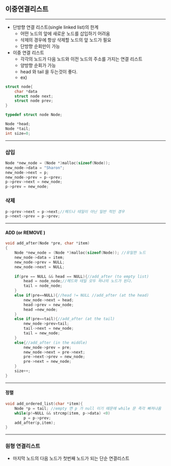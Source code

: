 ## 이중연결리스트

---

* 단방향 연결 리스트(single linked list)의 한계
  - 어떤 노드의 앞에 새로운 노드를 삽입하기 어려움
  - 삭제의 경우에 항상 삭제할 노드의 앞 노드가 필요
  - 단방향 순회만이 가능
* 이중 연결 리스트
  * 각각의 노드가 다음 노드와 이전 노드의 주소를 가지는 연결 리스트
  * 양방향 순회가 가능
  * head 와 tail 을 두는것이 좋다.
  * ex)

``` c
struct node{
    char *data
    struct node next;
    struct node prev;
}

typedef struct node Node;

Node *head;
Node *tail;
int size=0;
```

---

### 삽입

```C 
Node *new_node = (Node *)malloc(sizeof(Node));
new_node->data = "Sharon";
new_node->next = p;
new_node->prev = p-<prev;
p->prev->next = new_node;
p->prev = new_node;
```

### 삭제

```c
p->prev->next = p->next;//헤드나 테일이 아닌 일반 적인 경우
p->next->prev = p->prev;
```

---

#### ADD  (or REMOVE )

```c 
void add_after(Node *pre, char *item)
{
    Node *new_node = (Node *)malloc(sizeof(Node)); //유일한 노드
    new_node->data = item;
    new_node->prev = NULL;
    new_node->next = NULL;
    
    if(pre == NULL && head == NULL){//add_after (to empty list)
        head = node_node;//헤드와 테일 모두 하나의 노드가 된다.
        tail = node_node;
    } 
    else if(pre==NULL){//head != NULL //add_after (at the head) 
        new_node->next = head; 
        head->prev = new_node;
        head =new_node;
    }
    else if(pre==tail){//add_after (at the tail) 
        new_node->prev=tail;
        tail->next = new_node;
        tail = new_node;
    }
    else{//add_after (in the middle) 
        new_node->prev = pre;
        new_node->next = pre->next;
        pre->next->prev = new_node;
        pre->next = new_node;
    }
    size++;
}
```

---

#### 정렬

```c
void add_ordered_list(char *item){
    Node *p = tail; //empty 면 p 가 null 이기 때문에 while 문 즉각 빠져나옴
    while(p!=NULL && strcmp(item, p->data) <0)
        p = p->prev;
    add_after(p,item);
}
```

---

### 원형 연결리스트

* 마지막 노드의 다음 노드가 첫번째 노드가 되는 단순 연결리스트

#### 

